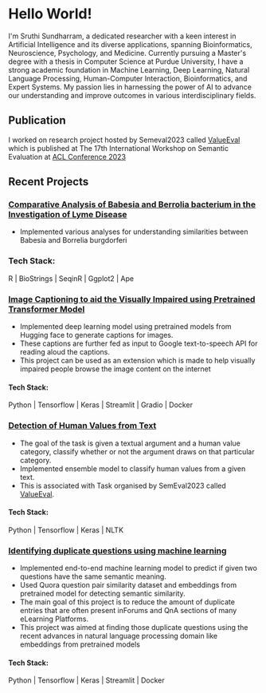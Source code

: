 # Hello World!


I'm Sruthi Sundharram, a dedicated researcher with a keen interest in Artificial Intelligence and its diverse applications, spanning Bioinformatics, Neuroscience, Psychology, and Medicine. Currently pursuing a Master's degree with a thesis in Computer Science at Purdue University, I have a strong academic foundation in Machine Learning, Deep Learning, Natural Language Processing, Human-Computer Interaction, Bioinformatics, and Expert Systems. My passion lies in harnessing the power of AI to advance our understanding and improve outcomes in various interdisciplinary fields.

## Publication

 I worked on research project hosted by Semeval2023 called [ValueEval](https://touche.webis.de/semeval23/touche23-web/index.html) which is published  at The 17th International Workshop on Semantic Evaluation at [ACL Conference 2023](https://aclanthology.org/2023.semeval-1.302/)


## Recent Projects

### [Comparative Analysis of Babesia and Berrolia bacterium in the Investigation of Lyme Disease](https://github.com/SruthiSundharram/ComparativeAnalysis)
- Implemented various analyses for understanding similarities between Babesia and Borrelia burgdorferi
### Tech Stack:
R | BioStrings | SeqinR | Ggplot2 | Ape

### [Image Captioning to aid the Visually Impaired using Pretrained Transformer Model](https://github.com/SruthiSundharram/Image_Captioning_to_aid_the_Visually_impaired_using_Pretrained_Transformer_Model)
- Implemented deep learning model using pretrained models from Hugging face to generate captions for images.
- These captions are further fed as input to  Google text-to-speech API for reading aloud the captions. 
- This project can be used as an extension which is made to help visually impaired people browse the image content on the internet

#### Tech Stack:
Python | Tensorflow | Keras | Streamlit | Gradio | Docker 

### [Detection of Human Values from Text](https://github.com/SruthiSundharram/ValueEval_SemEval2023Task)
- The goal of the task is given a textual argument and a human value category, classify whether or not the argument draws on that particular category.
- Implemented ensemble model to classify human values from a given text.
- This is associated with Task organised by SemEval2023 called [ValueEval](https://touche.webis.de/semeval23/touche23-web/index.html).
#### Tech Stack:
Python | Tensorflow | Keras | NLTK 

### [Identifying duplicate questions using machine learning](https://github.com/SruthiSundharram/Identifying_duplicate_QuestionPair_using_ML/tree/main) 
- Implemented end-to-end machine learning model to predict if given two questions have the same semantic meaning.
- Used Quora question pair similarity dataset and embeddings from pretrained model for detecting semantic similarity. 
- The main goal of this project is to reduce the amount of duplicate entries that are often present inForums and QnA sections of many eLearning Platforms.
-  This project was aimed at finding those duplicate questions using the recent advances in natural language processing domain like embeddings from pretrained models
#### Tech Stack:
Python | Tensorflow | Keras |  Streamlit | Docker 
<!--
###

🎇 Core Competencies 🎇
Python, Tensorflow
Machine Learning, Deep Learning, Data Analysis
🎨 Current work interest 🎨
Natural Lanugage Processing
Deep Learning
Machine Learning
📩 Other profiles 📩
LinkedIn
Medium
Hugging Face

**SruthiSundharram/SruthiSundharram** is a ✨ _special_ ✨ repository because its `README.md` (this file) appears on your GitHub profile.

Here are some ideas to get you started:

- 🔭 I’m currently working on ...
- 🌱 I’m currently learning ...
- 👯 I’m looking to collaborate on ...
- 🤔 I’m looking for help with ...
- 💬 Ask me about ...
- 📫 How to reach me: ...
- 😄 Pronouns: ...
- ⚡ Fun fact: ...
-->
